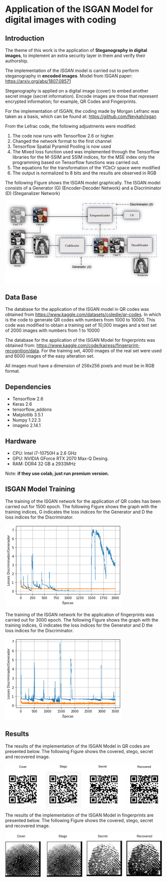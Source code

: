 <!-- HEADINGS -->
# Application of the ISGAN Model for digital images with coding

## Introduction
The theme of this work is the application of **Steganography in digital images**, to implement an extra security layer in them and verify their authorship.

The implementation of the *ISGAN* model is carried out to perform steganography in **encoded images**. Model from ISGAN paper: https://arxiv.org/abs/1807.08571

Steganography is applied on a digital image (cover) to embed another secret image (secret information). Encode images are those that represent encrypted information; for example, QR Codes and Fingerprints.

For the implementation of ISGAN, the coding made by Morgan Lefranc was taken as a basis, which can be found at: https://github.com/Neykah/isgan

From the Lefrac code, the following adjustments were modified:

1. The code now runs with Tensorflow 2.6 or higher.
2. Changed the network format to the first channel
3. Tensorflow Spatial Pyramid Pooling is now used
4. The Mixed loss function used was implemented through the Tensorflow libraries  for the M-SSIM and SSIM indices, for the MSE index only the programming based on Tensorflow functions was carried out.
5. The equations for the transformation of the YCbCr space were modified
6. The output is normalized to 8 bits and the results are observed in RGB

The following Figure shows the ISGAN model graphically. The ISGAN model consists of a Generator (G) (Encoder-Decoder Network) and a Discriminator (D) (Steganalizer Network)
![Isgan](ISGAN.jpg)

## Data Base
The database for the application of the ISGAN model in QR codes was obtained from https://www.kaggle.com/datasets/coledie/qr-codes. In which is the code to generate QR codes with numbers from 1000 to 10000. This code was modified to obtain a training set of 10,000 images and a test set of 2000 images with numbers from 1 to 10000

The database for the application of the ISGAN Model for fingerprints was obtained from: https://www.kaggle.com/code/kairess/fingerprint-recognition/data. For the training set, 4000 images of the real set were used and 6000 images of the easy alteration set.

All images must have a dimension of 256x256 pixels and must be in RGB format.

## Dependencies

* Tensorflow 2.6
* Keras 2.6
* tensorflow_addons
* Matplotlib 3.5.1
* Numpy 1.22.3
* imageio 2.14.1

## Hardware
* CPU: Intel i7-10750H a 2.6 GHz
* GPU: NVIDIA GForce RTX 2070 Max-Q Desing.
* RAM: DDR4 32 GB a 2933MHz

Note: **if they use colab, just run premium version.**

## ISGAN Model Training
The training of the ISGAN network for the application of QR codes has been carried out for 1500 epoch. The following Figure shows the graph with the training indices, G indicates the loss indices for the Generator and D the loss indices for the Discriminator.

![Training](Fit.png)

The training of the ISGAN network for the application of fingerprints was carried out for 3000 epoch. The following Figure shows the graph with the training indices, G indicates the loss indices for the Generator and D the loss indices for the Discriminator.

![Fit](Fit1.png)

## Results

The results of the implementation of the ISGAN Model in QR codes are presented below. The following Figure shows the covered, stego, secret and recovered image.

![QR](qr.jpg)

The results of the implementation of the ISGAN Model in fingerprints are presented below. The following Figure shows the covered, stego, secret and recovered image.

![Fingerprints](finger.jpg)
